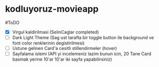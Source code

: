 # kodluyoruz-movieapp

#ToDO

- [x] Virgul kaldirilmasi (SelinCaglar completed)
- [ ] Dark Light Theme (Sag ust tarafta bir toggle button ile background ve font color renklerinin degistirilmesi)
- [ ] Ustune gelinen Card'a cesitli stillendirmeler (hover)
- [ ] Sayfalama islemi (API yi incelemeniz lazim bunun icin, 20 Tane Card basmak yerine 10'ar 10'ar iki sayfa yapabilirsiniz)
